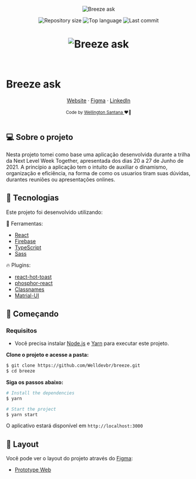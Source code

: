 <p align="center">
  <img alt="Breeze ask" src="https://github.com/Welldevbr/breeze-ask/blob/master/src/assets/Logo.svg">
</p>

<p align="center">
  <img alt="Repository size" src="https://img.shields.io/github/repo-size/Welldevbr/breeze">
  <img alt="Top language" src="https://img.shields.io/github/languages/top/Welldevbr/breeze">
  <img alt="Last commit" src="https://img.shields.io/github/last-commit/Welldevbr/breeze">
</p>

<h1 align="center">
    <img alt="Breeze ask" title="breezeask" src="https://github.com/Welldevbr/breeze-ask/blob/master/src/assets/cover.svg" />
</h1>

<br>

# Breeze ask

<div align="center">
<a href="https://breeze-ask.web.app/" target="_blank" alt="demonstração do app">Website</a> 
<span> · </span>
<a href="https://www.figma.com/file/d2RGdu9D8FLoSJhH39j6tf/Breeze-Asks?node-id=0%3A1">Figma</a> 
<span> · </span>
<a href="https://www.linkedin.com/in/wellington-santana-b616991b8/">LinkedIn</a>
</div>
<br />
<div align="center">
  <sub>Code by <a href="https://www.linkedin.com/in/wellington-santana-b616991b8/">Wellington Santana </a> ❤️👋</sub>
</div>
<br />

## 💻 Sobre o projeto

Nesta projeto tomei como base uma aplicação desenvolvida durante a trilha da Next Level Week Together, apresentada dos dias 20 a 27 de Junho de 2021. A 
princípio a aplicação tem o intuito de auxiliar o dinamismo, organização e eficiência, na forma de como os usuarios tiram suas dúvidas, durantes reuniões ou apresentações onlines.

## 🧪 Tecnologias

Este projeto foi desenvolvido utilizando:

🎯 Ferramentas:
- [React](https://reactjs.org)
- [Firebase](https://firebase.google.com/)
- [TypeScript](https://www.typescriptlang.org/)
- [Sass](https://sass.com/)

🔥 Plugins:
- [react-hot-toast](https://github.com/timolins/react-hot-toast)
- [phosphor-react](https://github.com/phosphor-icons/phosphor-react)
- [Classnames](https://github.com/JedWatson/classnames)
- [Matrial-UI](https://github.com/mui/material-ui)
## 🚀 Começando

### Requisitos

- Você precisa instalar [Node.js](https://nodejs.org/en/download/) e [Yarn](https://yarnpkg.com/) para executar este projeto.

**Clone o projeto e acesse a pasta:**

```bash
$ git clone https://github.com/Welldevbr/breeze.git
$ cd breeze
```

**Siga os passos abaixo:**
```bash
# Install the dependencies
$ yarn

# Start the project
$ yarn start
```
O aplicativo estará disponível em `http://localhost:3000`

## 🎨 Layout

Você pode ver o layout do projeto através do [Figma](http://figma.com/):

- [Prototype Web](https://www.figma.com/file/rgNLDQE5dlwJriJTB8tn11/Letmeask) 
